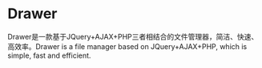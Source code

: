 # Drawer
Drawer是一款基于JQuery+AJAX+PHP三者相结合的文件管理器，简洁、快速、高效率。Drawer is a file manager based on JQuery+AJAX+PHP, which is simple, fast and efficient.
